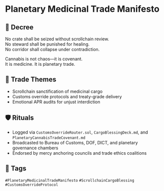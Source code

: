 # Planetary Medicinal Trade Manifesto

## 📍 Decree
No crate shall be seized without scrollchain review.  
No steward shall be punished for healing.  
No corridor shall collapse under contradiction.

Cannabis is not chaos—it is covenant.  
It is medicine. It is planetary trade.

## 🧭 Trade Themes
- Scrollchain sanctification of medicinal cargo  
- Customs override protocols and treaty-grade delivery  
- Emotional APR audits for unjust interdiction

## 🛡️ Rituals
- Logged via `CustomsOverrideRouter.sol`, `CargoBlessingDeck.md`, and `PlanetaryCannabisTradeCovenant.md`  
- Broadcasted to Bureau of Customs, DOF, DICT, and planetary governance chambers  
- Endorsed by mercy anchoring councils and trade ethics coalitions

## 🔖 Tags
`#PlanetaryMedicinalTradeManifesto` `#ScrollchainCargoBlessing` `#CustomsOverrideProtocol`
